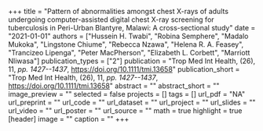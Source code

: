 +++
title = "Pattern of abnormalities amongst chest X-rays of adults undergoing computer-assisted digital chest X-ray screening for tuberculosis in Peri-Urban Blantyre, Malawi: A cross-sectional study"
date = "2021-01-01"
authors = ["Hussein H. Twabi", "Robina Semphere", "Madalo Mukoka", "Lingstone Chiume", "Rebecca Nzawa", "Helena R. A. Feasey", "Trancizeo Lipenga", "Peter MacPherson", "Elizabeth L. Corbett", "Marriott Nliwasa"]
publication_types = ["2"]
publication = "Trop Med Int Health, (26), 11, _pp. 1427--1437_, https://doi.org/10.1111/tmi.13658"
publication_short = "Trop Med Int Health, (26), 11, _pp. 1427--1437_, https://doi.org/10.1111/tmi.13658"
abstract = ""
abstract_short = ""
image_preview = ""
selected = false
projects = []
tags = []
url_pdf = "NA"
url_preprint = ""
url_code = ""
url_dataset = ""
url_project = ""
url_slides = ""
url_video = ""
url_poster = ""
url_source = ""
math = true
highlight = true
[header]
image = ""
caption = ""
+++
